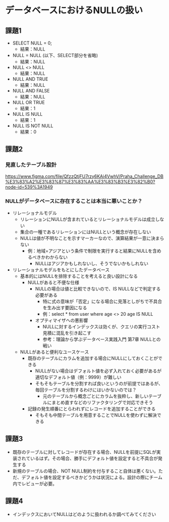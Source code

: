 # データベースにおけるNULLの扱い

## 課題1
* SELECT NULL = 0;
    * 結果：NULL
* NULL = NULL (以下、SELECT部分を省略)
    * 結果：NULL
* NULL <> NULL
    * 結果：NULL
* NULL AND TRUE
    * 結果：NULL
* NULL AND FALSE
    * 結果：NULL
* NULL OR TRUE
    * 結果：1
* NULL IS NULL
    * 結果：1
* NULL IS NOT NULL
    * 結果：0

## 課題2

### 見直したテーブル設計
https://www.figma.com/file/QfzzQtjFU7rzy6KAi4VwhV/Praha_Challenge_DB%E3%83%A2%E3%83%87%E3%83%AA%E3%83%B3%E3%82%B0?node-id=539%3A1949 

### NULLがデータベースに存在することは本当に悪いことか？
* リレーショナルモデル
    * リレーションにNULLが含まれているとリレーショナルモデルは成立しない
    * 集合の一種であるリレーションにはNULLという概念が存在しない
    * NULLは値が不明なことを示すマーカーなので、演算結果が一意に決まらない
        * 例：地域=アジアという条件で制限を実行すると結果にNULLを含めるべきかわからない
            * NULLはアジアかもしれないし、そうでないかもしれない
* リレーショナルモデルをもとにしたデータベース
    * 基本的にはNULLを排除することを考えると良い設計になる
        * NULLがあると不便な仕様
            * NULLの場合は値と比較できないので、IS NULLなどで判定する必要がある
                * 特に式の意味が「否定」になる場合に見落としがちで不具合を生み出す要因になる
                * 例：select * from user where age <> 20 age IS NULL
            * オプティマイザへの悪影響
                * NULLに対するインデックスは効くが、クエリの実行コスト見積に混乱を引き起こす
                * 参考：理論から学ぶデータベース実践入門 第7章 NULLとの戦い 
    * NULLがあると便利なユースケース
        * 既存のテーブルにカラムを追加する場合にNULLにしておくことができる
            * NULLがない場合はデフォルト値を必ず入れておく必要があるが適切なデフォルト値（例：9999）が難しい
            * そもそもテーブルを分割すれば良いというのが前提ではあるが、毎回テーブルを分割するわけにはいかないのでは？
                * 元のテーブルから概念ごとにカラムを抜粋し、新しいテーブルにまとめ直すなどのリファクタリングで対応できそう
        * 記録の発生順番にとらわれずにレコードを追加することができる
            * そもそも中間テーブルを用意することでNULLを使わずに解決できる

## 課題3
* 既存のテーブルに対してレコードが存在する場合、NULLを前提にSQLが実装されているはず。その場合、勝手にデフォルト値を設定すると不具合が発生する
* 新規のテーブルの場合、NOT NULL制約を付与すること自体は悪くない。ただ、デフォルト値を設定するべきかどうかは状況による。設計の際にチーム内でレビューが必要。

## 課題4
* インデックスにおいてNULLはどのように扱われるか調べてみてください